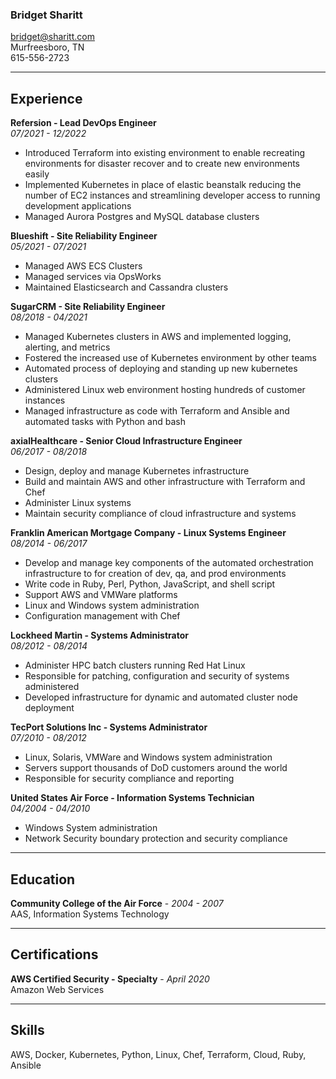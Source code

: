 ### Bridget Sharitt
bridget@sharitt.com  
Murfreesboro, TN  
615-556-2723

---

## Experience

**Refersion - Lead DevOps Engineer**  
*07/2021 - 12/2022*  
* Introduced Terraform into existing environment to enable recreating environments for disaster recover and to create new environments easily  
* Implemented Kubernetes in place of elastic beanstalk reducing the number of EC2 instances and streamlining developer access to running development applications  
* Managed Aurora Postgres and MySQL database clusters  

**Blueshift - Site Reliability Engineer**  
*05/2021 - 07/2021*  
* Managed AWS ECS Clusters  
* Managed services via OpsWorks  
* Maintained Elasticsearch and Cassandra clusters  

**SugarCRM - Site Reliability Engineer**  
*08/2018 - 04/2021*  
* Managed Kubernetes clusters in AWS and implemented logging, alerting, and metrics  
* Fostered the increased use of Kubernetes environment by other teams  
* Automated process of deploying and standing up new kubernetes clusters  
* Administered Linux web environment hosting hundreds of customer instances  
* Managed infrastructure as code with Terraform and Ansible and automated tasks with Python and bash  

**axialHealthcare - Senior Cloud Infrastructure Engineer**  
*06/2017 - 08/2018*  
* Design, deploy and manage Kubernetes infrastructure  
* Build and maintain AWS and other infrastructure with Terraform and Chef  
* Administer Linux systems  
* Maintain security compliance of cloud infrastructure and systems  

**Franklin American Mortgage Company - Linux Systems Engineer**  
*08/2014 - 06/2017*  
* Develop and manage key components of the automated orchestration infrastructure to for creation of dev, qa, and prod environments  
* Write code in Ruby, Perl, Python, JavaScript, and shell script  
* Support AWS and VMWare platforms  
* Linux and Windows system administration  
* Configuration management with Chef  

**Lockheed Martin - Systems Administrator**  
*08/2012 - 08/2014*  
* Administer HPC batch clusters running Red Hat Linux  
* Responsible for patching, configuration and security of systems administered  
* Developed infrastructure for dynamic and automated cluster node deployment  

**TecPort Solutions Inc - Systems Administrator**  
*07/2010 - 08/2012*  
* Linux, Solaris, VMWare and Windows system administration  
* Servers support thousands of DoD customers around the world  
* Responsible for security compliance and reporting  

**United States Air Force - Information Systems Technician**  
*04/2004 - 04/2010*  
* Windows System administration  
* Network Security boundary protection and security compliance  

---

## Education

**Community College of the Air Force** - *2004 - 2007*  
AAS, Information Systems Technology  

---

## Certifications

**AWS Certified Security - Specialty** - *April 2020*  
Amazon Web Services

---

## Skills

AWS, Docker, Kubernetes, Python, Linux, Chef, Terraform, Cloud, Ruby, Ansible
